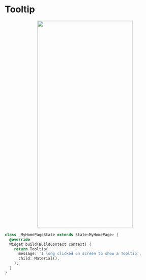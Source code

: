 # Tooltip
<p align="center">
<img src="https://docs.google.com/uc?id=1IM4a97eluDvqRx9IJTEJy3nR0CJM2uGI" height="649" width="300">
</p>

```dart
class _MyHomePageState extends State<MyHomePage> {
  @override
  Widget build(BuildContext context) {
    return Tooltip(
      message: 'I long clicked on screen to show a Tooltip',
      child: Material(),
    );
  }
}
```
